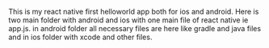 This is my react native first helloworld app both for ios and android.
Here is two main folder with android and ios with one main file of react native ie app.js.
in android folder all necessary files are here like gradle and java files and in ios folder with xcode and other files.
